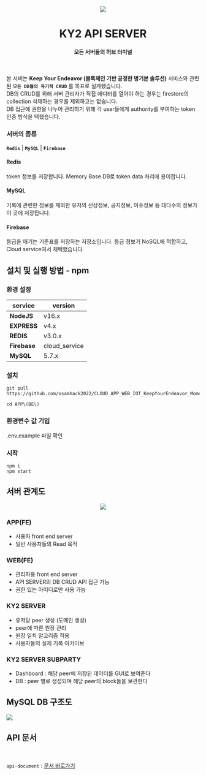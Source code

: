 
 <p  align="center">
<a  href="https://github.com/osamhack2022/CLOUD_WEB_IOT_KeepYourEndeavor_Moment"  target="_blank"  rel="noopener noreferrer">
<img src='https://github.com/osamhack2022/CLOUD_WEB_IOT_KeepYourEndeavor_Moment/raw/CLOUD/images/logo.png'/>
</a>
</p>
<h1  align="center">KY2 API SERVER</h1>
<h4  align="center">모든 서버들의 허브 터미널</h4>
<br/>

본 서버는 **Keep Your Endeavor (블록체인 기반 공정한 병기본 솔루션)** 서비스와 관련된 **`모든 DB들의 유기적 CRUD`** 를 목표로 설계됐습니다. <br>
DB의 CRUD를 위해 서버 관리자가 직접 에디터를 열어야 하는 경우는 firestore의 collection 삭제하는 경우를 제외하고는 없습니다. <br>
DB 접근에 권한을 나누어 관리하기 위해 각 user들에게 authority를 부여하는 token 인증 방식을 택했습니다.

### 서버의 종류
**`Redis`** | **`MySQL`** | **`Firebase`**

#### Redis
token 정보를 저장합니다. Memory Base DB로 token data 처리에 용이합니다.
#### MySQL
기록에 관련한 정보를 제외한 유저의 신상정보, 공지정보, 이슈정보 등 대다수의 정보가 이 곳에 저장됩니다.
#### Firebase
등급을 매기는 기준표를 저장하는 저장소입니다. 등급 정보가 NoSQL에 적합하고, Cloud service여서 채택했습니다.


## 설치 및 실행 방법 - npm
### 환경 설정
|service|version|
|--|--|
|**NodeJS**|v16.x|
|**EXPRESS**|v4.x|
|**REDIS**|v3.0.x|
|**Firebase**|cloud_service|
|**MySQL**|5.7.x|

### 설치
```ssh
git pull https://github.com/osamhack2022/CLOUD_APP_WEB_IOT_KeepYourEndeavor_Moment
```
```ssh
cd APP\(BE\)
```
### 환경변수 값 기입
.env.example 파일 확인

### 시작
```ssh
npm i
npm start
```

## 서버 관계도
<p align = 'center'><img src='https://github.com/osamhack2022/CLOUD_APP_WEB_IOT_KeepYourEndeavor_Moment/blob/main/APP(BE)/images/structure.jpg'/></p>


### APP(FE)
- 사용자 front end server
- 일반 사용자들의 Read 목적
### WEB(FE)
- 관리자용 front end server
- API SERVER의 DB CRUD API 접근 가능
- 권한 있는 아이디로만 사용 가능
### KY2 SERVER
- 유저당 peer 생성 (도메인 생성)
- peer에 따른 원장 관리
- 원장 일치 알고리즘 적용
- 사용자들의 실제 기록 아카이브
### KY2 SERVER SUBPARTY
- Dashboard : 해당 peer에 저장된 데이터를 GUI로 보여준다
- DB : peer 별로 생성되며 해당 peer의 block들을 보관한다

## MySQL DB 구조도
<img src='https://github.com/osamhack2022/CLOUD_APP_WEB_IOT_KeepYourEndeavor_Moment/blob/main/APP(BE)/images/KYE.png'/>

## API 문서

<br>

`api-document` : [문서 바로가기](https://github.com/osamhack2022/CLOUD_APP_WEB_IOT_KeepYourEndeavor_Moment/tree/main/APP(BE)/api-document)
